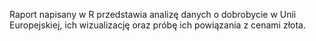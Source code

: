 Raport napisany w R przedstawia analizę danych o dobrobycie w Unii Europejskiej, ich wizualizację oraz próbę ich powiązania z cenami złota.
